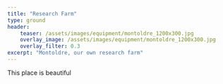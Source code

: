 ```yaml
---
title: "Research Farm"
type: ground
header:
    teaser: /assets/images/equipment/montoldre_1200x300.jpg
    overlay_image: /assets/images/equipment/montoldre_1200x300.jpg
    overlay_filter: 0.3
excerpt: "Montoldre, our own research farm"
---
```


This place is beautiful
